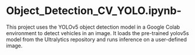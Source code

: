 # Object_Detection_CV_YOLO.ipynb-
This project uses the YOLOv5 object detection model in a Google Colab environment to detect vehicles in an image. It loads the pre-trained yolov5s model from the Ultralytics repository and runs inference on a user-defined image.
